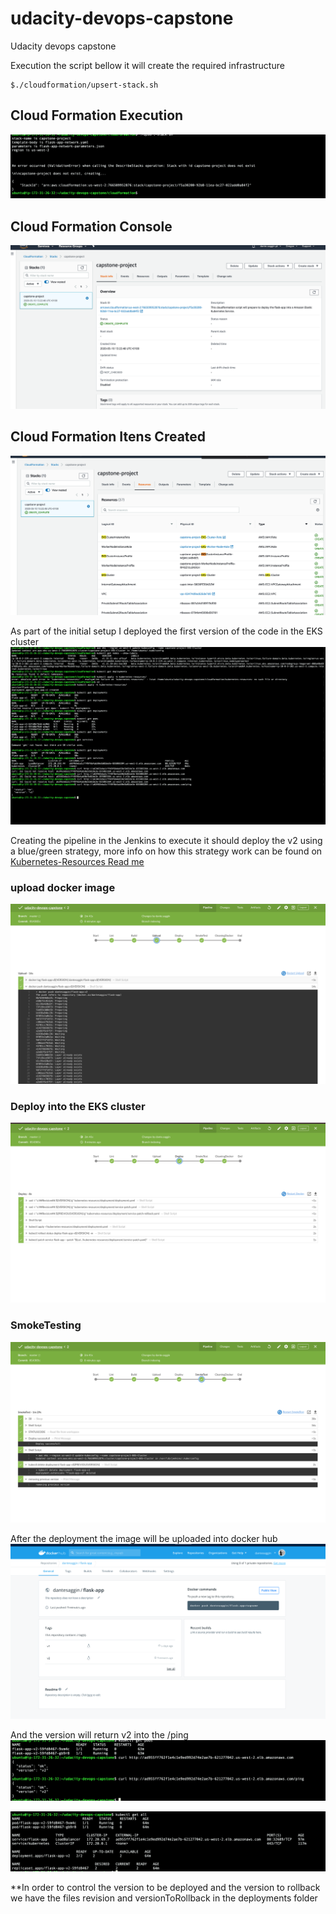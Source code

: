 # udacity-devops-capstone
Udacity devops capstone

Execution the script bellow it will create the required infrastructure
```
$./cloudformation/upsert-stack.sh
```
## Cloud Formation Execution
![img-1](./screenshot/1-ExecuteCloudFormatonToCreateAll.png)
## Cloud Formation Console
![img-1](./screenshot/2-FinalExecutionCloudFormation.png)
## Cloud Formation Itens Created
![img-1](./screenshot/3-ItensCreatedByCloudFormation.png)

As part of the initial setup I deployed the first version of the code in the EKS cluster
![img-1](./screenshot/4-FirstTestGettingVersion1Deployed.png)

Creating the pipeline in the Jenkins to execute it should deploy the v2 using a blue/green strategy, more info on how this strategy work can be found on [Kubernetes-Resources Read me](./kubernetes-resources/)

### upload docker image
![img-1](./screenshot/5-JenkinsPrint1.png)
### Deploy into the EKS cluster
![img-1](./screenshot/6-JenkinsPrint2.png)
### SmokeTesting
![img-1](./screenshot/7-JenkinsPrint3.png)

After the deployment the image will be uploaded into docker hub
![img-1](./screenshot/8-ImageUpdatedInDockerHub.png)

And the version will return v2 into the /ping
![img-1](./screenshot/9-TestingAfterDeployment.png)

![img-1](./screenshot/10-AllResourcesAfterDeployment.png)


**In order to control the version to be deployed and the version to rollback we have the files revision and versionToRollback in the deployments folder